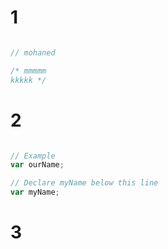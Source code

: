 # 1

```js

// mohaned

/* mmmmm
kkkkk */
```

# 2

```js

// Example
var ourName;

// Declare myName below this line
var myName;
```
# 3
```js
